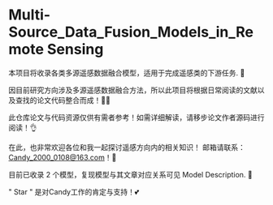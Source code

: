 # Multi-Source_Data_Fusion_Models_in_Remote Sensing  
本项目将收录各类多源遥感数据融合模型，适用于完成遥感类的下游任务. 💪
  
因目前研究方向涉及多源遥感数据融合方法，所以此项目将根据日常阅读的文献以及查找的论文代码整合而成！👩‍💻

此仓库论文与代码资源仅供有需者参考！如需详细解读，请移步论文作者源码进行阅读！👌
  
在此，也非常欢迎各位和我一起探讨遥感方向内的相关知识！ 邮箱请联系：Candy_2000_0108@163.com！🤝
  
目前已收录 2 个模型，复现模型与其文章对应关系可见 Model Description.  🥳
  
" Star " 是对Candy工作的肯定与支持！💕  
